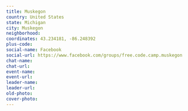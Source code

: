 ```yaml
---
title: Muskegon
country: United States
state: Michigan
city: Muskegon
neighborhood: 
coordinates: 43.234181, -86.248392
plus-code:
social-name: Facebook
social-url: https://www.facebook.com/groups/free.code.camp.muskegon
chat-name:
chat-url:
event-name:
event-url:
leader-name:
leader-url:
old-photo: 
cover-photo:
---
```

